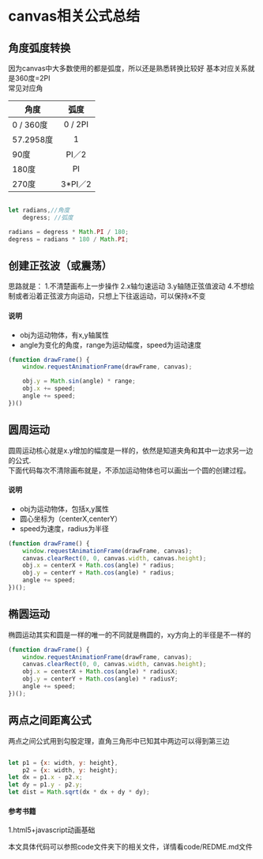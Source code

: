 # canvas相关公式总结

## 角度弧度转换  

因为canvas中大多数使用的都是弧度，所以还是熟悉转换比较好
基本对应关系就是360度=2PI  
常见对应角   
  
|角度        | 弧度        | 
| ----------- |:----------:| 
| 0 / 360度   | 0 / 2PI  | 
| 57.2958度   | 1        |
| 90度        | PI／2    |
| 180度        | PI      |
| 270度        | 3*PI／2  |    

```javascript   

let radians,//角度
    degress; //弧度

radians = degress * Math.PI / 180;
degress = radians * 180 / Math.PI;


```   

## 创建正弦波（或震荡）
思路就是：
1.不清楚画布上一步操作
2.x轴匀速运动
3.y轴随正弦值波动 
4.不想绘制或者沿着正弦波方向运动，只想上下往返运动，可以保持x不变
  
#### 说明    
- obj为运动物体，有x,y轴属性  
- angle为变化的角度，range为运动幅度，speed为运动速度
	
 
```javascript   
(function drawFrame() {
    window.requestAnimationFrame(drawFrame, canvas);

    obj.y = Math.sin(angle) * range;
    obj.x += speed;
    angle += speed;
})()
```  

## 圆周运动
圆周运动核心就是x.y增加的幅度是一样的，依然是知道夹角和其中一边求另一边的公式.   
下面代码每次不清除画布就是，不添加运动物体也可以画出一个圆的创建过程。   
#### 说明
- obj为运动物体，包括x,y属性
- 圆心坐标为（centerX,centerY）
- speed为速度，radius为半径

```javascript  
(function drawFrame() {
    window.requestAnimationFrame(drawFrame, canvas);
    canvas.clearRect(0, 0, canvas.width, canvas.height);
    obj.x = centerX + Math.cos(angle) * radius;
    obj.y = centerY + Math.cos(angle) * radius;
    angle += speed;
})();

``` 

 
## 椭圆运动
椭圆运动其实和圆是一样的唯一的不同就是椭圆的，xy方向上的半径是不一样的

```javascript  
(function drawFrame() {
    window.requestAnimationFrame(drawFrame, canvas);
    canvas.clearRect(0, 0, canvas.width, canvas.height);
    obj.x = centerX + Math.cos(angle) * radiusX;
    obj.y = centerY + Math.cos(angle) * radiusY;
    angle += speed;
})();

``` 



## 两点之间距离公式

两点之间公式用到勾股定理，直角三角形中已知其中两边可以得到第三边

```javascript   

let p1 = {x: width, y: height},
    p2 = {x: width, y: height};
let dx = p1.x - p2.x;
let dy = p1.y - p2.y;
let dist = Math.sqrt(dx * dx + dy * dy);
```   
#### 参考书籍  
1.html5+javascript动画基础  

本文具体代码可以参照code文件夹下的相关文件，详情看code/REDME.md文件